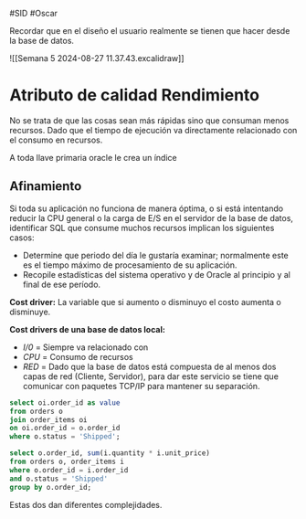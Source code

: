 #SID #Oscar 

Recordar que en el diseño el usuario realmente se tienen que hacer desde la base de datos.

![[Semana 5 2024-08-27 11.37.43.excalidraw]]

# Atributo de calidad Rendimiento

No se trata de que las cosas sean más rápidas sino que consuman menos recursos. Dado que el tiempo de ejecución va directamente relacionado con el consumo en recursos.

A toda llave primaria oracle le crea un índice

## Afinamiento

Si toda su aplicación no funciona de manera óptima, o si está intentando reducir la CPU general o la carga de E/S en el servidor de la base de datos, identificar SQL que consume muchos recursos implican los siguientes casos:
- Determine que periodo del día le gustaría examinar; normalmente este es el tiempo máximo de procesamiento de su aplicación.
- Recopile estadísticas del sistema operativo y de Oracle al principio y al final de ese período.

**Cost driver:** La variable que si aumento o disminuyo el costo aumenta o disminuye.

**Cost drivers de una base de datos local:**
- *I/0* = Siempre va relacionado con 
- *CPU* = Consumo de recursos
- *RED* = Dado que la base de datos está compuesta de al menos dos capas de red (Cliente, Servidor), para dar este servicio se tiene que comunicar con paquetes TCP/IP para mantener su separación.

```SQL
select oi.order_id as value 
from orders o 
join order_items oi 
on oi.order_id = o.order_id 
where o.status = 'Shipped';

select o.order_id, sum(i.quantity * i.unit_price)
from orders o, order_items i
where o.order_id = i.order_id
and o.status = 'Shipped'
group by o.order_id;
```

Estas dos dan diferentes complejidades.

